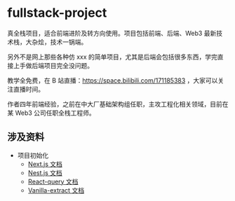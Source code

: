 # fullstack-project

真全栈项目，适合前端进阶及转方向使用。项目包括前端、后端、Web3 最新技术栈，大杂烩，技术一锅端。

另外不是网上那些各种仿 xxx 的简单项目，尤其是后端会包括很多东西，学完直接上手做后端项目完全没问题。

教学全免费，在 B 站直播：https://space.bilibili.com/171185383 ，大家可以关注直播时间。

作者四年前端经验，之前在中大厂基础架构组任职，主攻工程化相关领域，目前在某 Web3 公司任职全栈工程师。

## 涉及资料

- 项目初始化
  - [Next.js 文档](https://nextjs.org/)
  - [Nest.js 文档](https://docs.nestjs.com/first-steps)
  - [React-query 文档](https://react-query-v3.tanstack.com/overview)
  - [Vanilla-extract 文档](https://vanilla-extract.style/documentation/getting-started)
